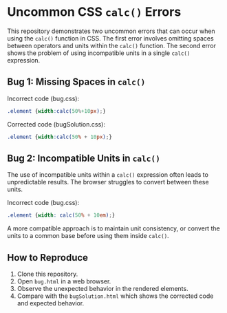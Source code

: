 # Uncommon CSS `calc()` Errors

This repository demonstrates two uncommon errors that can occur when using the `calc()` function in CSS.  The first error involves omitting spaces between operators and units within the `calc()` function.  The second error shows the problem of using incompatible units in a single `calc()` expression.

## Bug 1: Missing Spaces in `calc()`

Incorrect code (bug.css):
```css
.element {width:calc(50%+10px);}
```

Corrected code (bugSolution.css):
```css
.element {width:calc(50% + 10px);}
```

## Bug 2: Incompatible Units in `calc()`

The use of incompatible units within a `calc()` expression often leads to unpredictable results. The browser struggles to convert between these units.

Incorrect code (bug.css):
```css
.element {width: calc(50% + 10em);}
```

A more compatible approach is to maintain unit consistency, or convert the units to a common base before using them inside `calc()`.

## How to Reproduce

1. Clone this repository.
2. Open `bug.html` in a web browser.
3. Observe the unexpected behavior in the rendered elements.
4. Compare with the `bugSolution.html` which shows the corrected code and expected behavior.